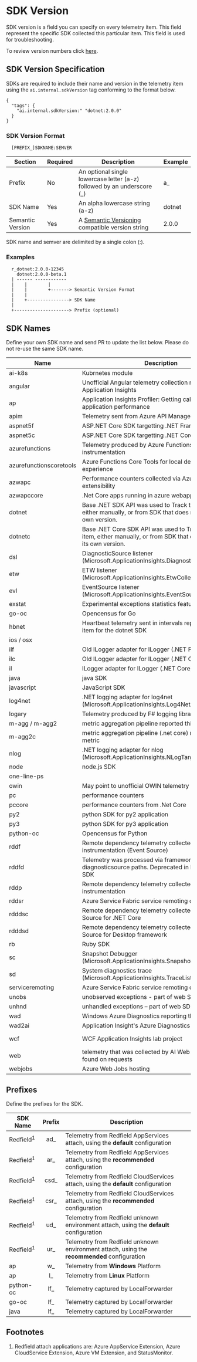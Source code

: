# SDK Version

SDK version is a field you can specify on every telemetry item. This field represent the specific SDK collected this particular item. This field is used for troubleshooting.

To review version numbers click [here](https://github.com/Microsoft/ApplicationInsights-Home/wiki/SDK-Release-Schedule).

## SDK Version Specification

SDKs are required to include their name and version in the telemetry item using the `ai.internal.sdkVersion` tag conforming to the format below.

```
{
  "tags": {
    "ai.internal.sdkVersion:" "dotnet:2.0.0"
  }
}
```

### SDK Version Format

```
  [PREFIX_]SDKNAME:SEMVER
```  



| Section          | Required | Description                                                             | Example |
|------------------|----------|-------------------------------------------------------------------------|---------|
| Prefix           | No       | An optional single lowercase letter (a-z) followed by an underscore (_) | a_      |
| SDK Name         | Yes      | An alpha lowercase string (a-z)                                         | dotnet  |
| Semantic Version | Yes      | A [Semantic Versioning](http://semver.org/) compatible version string   | 2.0.0   |

SDK name and semver are delimited by a single colon (:).

### Examples

```
  r_dotnet:2.0.0-12345
    dotnet:2.0.0-beta.1
  | ------ ------------
  |    |        |
  |    |        +-------> Semantic Version Format
  |    |
  |    +----------------> SDK Name
  |
  +---------------------> Prefix (optional)
```

## SDK Names

Define your own SDK name and send PR to update the list below. Please do not re-use the same SDK name.

| Name | Description | Links |
| --- | --- | --- |
| ai-k8s | Kubrnetes module | [github](https://github.com/Microsoft/ApplicationInsights-Kubernetes/blob/578f20e824e6248029554a1f8990b29c4a7c6d11/src/ApplicationInsights.Kubernetes/Utilities/SDKVersionUtils.cs#L34)
| angular | Unofficial Angular telemetry collection module for Application Insights | [github](https://github.com/VladimirRybalko/angular-applicationinsights/blob/244a003a6df2df487d903c99f75fd497d698dede/src/ApplicationInsights.ts#L47) [npmjs](https://www.npmjs.com/package/angular-applicationinsights)
| ap | Application Insights Profiler: Getting call traces, diagnose application performance | [github](https://github.com/Microsoft/ApplicationInsights-Profiler-AspNetCore) [nuget](https://www.nuget.org/packages/Microsoft.ApplicationInsights.Profiler.AspNetCore)
| apim | Telemetry sent from Azure API Management | |
| aspnet5f | ASP.NET Core SDK targetting .NET Framework | [github](https://github.com/Microsoft/ApplicationInsights-aspnetcore/releases)
| aspnet5c | ASP.NET Core SDK targetting .NET Core | [github](https://github.com/Microsoft/ApplicationInsights-aspnetcore/releases)
| azurefunctions | Telemetry produced by Azure Functions Host instrumentation | [github](https://github.com/Azure/azure-functions-host/blob/1f243e9febc4d431af3f0341bc8af74975d51659/src/WebJobs.Script/Host/ScriptTelemetryClientFactory.cs#L28)
| azurefunctionscoretools | Azure Functions Core Tools for local development experience | [github](https://github.com/Azure/azure-functions-core-tools/blob/acb5fd3b8d8fd77420ec500861c995ade2cead69/src/Azure.Functions.Cli/Diagnostics/ConsoleTelemetryClientFactory.cs#L22)
| azwapc | Performance counters collected via Azure App Services extensibility | [github](https://github.com/Microsoft/ApplicationInsights-dotnet-server/blob/eb884b81c568b1054f9b7168ea4b0ec61f9e3506/Src/PerformanceCollector/Perf.Shared/Implementation/PerformanceCounterUtility.cs#L27)
| azwapccore | .Net Core apps running in azure webapp | |
| dotnet | Base .NET SDK API was used to Track telemetry item, either manually, or from SDK that does not supply its own version. | [github](https://github.com/Microsoft/ApplicationInsights-dotnet/releases)
| dotnetc | Base .NET Core SDK API was used to Track telemetry item, either manually, or from SDK that does not supply its own version. | [github](https://github.com/Microsoft/ApplicationInsights-dotnet/releases)
| dsl | DiagnosticSource listener (Microsoft.ApplicationInsights.DiagnosticSourceListener) | [github](https://github.com/Microsoft/ApplicationInsights-dotnet-logging) [nuget](https://www.nuget.org/packages/Microsoft.ApplicationInsights.DiagnosticSourceListener)
| etw | ETW listener (Microsoft.ApplicationInsights.EtwCollector) | [github](https://github.com/Microsoft/ApplicationInsights-dotnet-logging) [nuget](https://www.nuget.org/packages/Microsoft.ApplicationInsights.EtwCollector)
| evl | EventSource listener (Microsoft.ApplicationInsights.EventSourceListener) | [github](https://github.com/Microsoft/ApplicationInsights-dotnet-logging) [nuget](https://www.nuget.org/packages/Microsoft.ApplicationInsights.EventSourceSourceListener)
| exstat | Experimental exceptions statistics feature | [github](https://github.com/Microsoft/ApplicationInsights-dotnet-server/blob/eb884b81c568b1054f9b7168ea4b0ec61f9e3506/Src/WindowsServer/WindowsServer.Net45/FirstChanceExceptionStatisticsTelemetryModule.cs#L102)
| go-oc | Opencensus for Go | [github](https://github.com/census-instrumentation/opencensus-go)
| hbnet | Heartbeat telemetry sent in intervals reported this metric item for the dotnet SDK | [github](https://github.com/Microsoft/ApplicationInsights-dotnet/releases)
| ios / osx | |
| ilf | Old ILogger adapter for ILogger (.NET Framework) | [github](https://github.com/Microsoft/ApplicationInsights-aspnetcore/wiki/Logging)
| ilc | Old ILogger adapter for ILogger (.NET Core) | [github](https://github.com/Microsoft/ApplicationInsights-aspnetcore/wiki/Logging)
| il | ILogger adapter for ILogger (.NET Core) | [github](https://github.com/microsoft/ApplicationInsights-dotnet-logging/tree/develop/src/ILogger)
| java | java SDK | [github](https://github.com/Microsoft/ApplicationInsights-java/releases)
| javascript | JavaScript SDK | [github](https://github.com/Microsoft/ApplicationInsights-js/releases)
| log4net | .NET logging adapter for log4net (Microsoft.ApplicationInsights.Log4NetAppender) | [github](https://github.com/Microsoft/ApplicationInsights-dotnet-logging) [nuget](https://www.nuget.org/packages/Microsoft.ApplicationInsights.Log4NetAppender)
| logary | Telemetry produced by F# logging library Logary | [github](https://github.com/logary/logary/blob/f86bdf05c66ab0387598f0bb3040c0dafe1f92b8/src/targets/Logary.Targets.ApplicationInsights/Targets_AppInsights.fs#L72-L74)
| m-agg / m-agg2 | metric aggregation pipeline reported this metric | [github](https://github.com/Microsoft/ApplicationInsights-dotnet/releases)
| m-agg2c | metric aggregation pipeline (.net core) reported this metric | [github](https://github.com/Microsoft/ApplicationInsights-dotnet/releases)
| nlog | .NET logging adapter for nlog (Microsoft.ApplicationInsights.NLogTarget) | [github](https://github.com/Microsoft/ApplicationInsights-dotnet-logging) [nuget](https://www.nuget.org/packages/Microsoft.ApplicationInsights.NLogTarget)
| node| node.js SDK | [github](https://github.com/Microsoft/ApplicationInsights-node.js/releases)
| one-line-ps | | [apmtips](http://apmtips.com/blog/2017/03/27/oneliner-to-send-event-to-application-insights/)
| owin | May point to unofficial OWIN telemetry module | [github](https://github.com/MatthewRudolph/Airy-ApplicationInsights-Owin/blob/a555ddc810edb5b9e8d4866c41ba18ddf793bc1d/src/Dematt.Airy.ApplicationInsights.Owin/ExceptionTracking/MvcExceptionHandler.cs#L38)
| pc | performance counters | [github](https://github.com/Microsoft/ApplicationInsights-dotnet-server/releases)
| pccore | performance counters from .Net Core | [github](https://github.com/Microsoft/ApplicationInsights-dotnet-server/releases)
| py2 | python SDK for py2 application | [github](https://github.com/Microsoft/ApplicationInsights-Python/blob/7ac535f451383d78d63bfc2b8aad518cdde598c7/applicationinsights/channel/TelemetryChannel.py#L9-L15)
| py3 | python SDK for py3 application | [github](https://github.com/Microsoft/ApplicationInsights-Python/blob/7ac535f451383d78d63bfc2b8aad518cdde598c7/applicationinsights/channel/TelemetryChannel.py#L9-L15)
| python-oc | Opencensus for Python | [github](https://github.com/census-instrumentation/opencensus-python)
| rddf | Remote dependency telemetry collected via Framework instrumentation (Event Source) | [github](https://github.com/Microsoft/ApplicationInsights-dotnet-server/releases)
| rddfd | Telemetry was processed via framework and diagnosticsource paths. Deprecated in latest versions of SDK |
| rddp | Remote dependency telemetry collected via Profiler instrumentation | [github](https://github.com/Microsoft/ApplicationInsights-dotnet-server/releases)
| rddsr | Azure Service Fabric service remoting call - Client side | [github](https://github.com/Microsoft/ApplicationInsights-ServiceFabric/blob/275166d8034f1b94881982073e304166fbaef6bd/src/ApplicationInsights.ServiceFabric.Native.Shared/DependencyTrackingModule/ServiceRemotingClientEventListener.cs#L41)
| rdddsc | Remote dependency telemetry collected via Diagnostic Source for .NET Core | [github](https://github.com/Microsoft/ApplicationInsights-dotnet-server/releases)
| rdddsd | Remote dependency telemetry collected via Diagnostic Source for Desktop framework | [github](https://github.com/Microsoft/ApplicationInsights--server/releases)
| rb | Ruby SDK | [github](https://github.com/Microsoft/ApplicationInsights-Ruby/blob/c78bb54c8b5c0f70218482219fb8447416cfe550/lib/application_insights/channel/telemetry_channel.rb#L89)
| sc | Snapshot Debugger (Microsoft.ApplicationInsights.SnapshotCollector) | [nuget](https://www.nuget.org/packages/Microsoft.ApplicationInsights.SnapshotCollector)
| sd | System diagnostics trace (Microsoft.ApplicationInsights.TraceListener) | [github](https://github.com/Microsoft/ApplicationInsights-dotnet-logging) [nuget](https://www.nuget.org/packages/Microsoft.ApplicationInsights.TraceListener)
| serviceremoting | Azure Service Fabric service remoting call - Server side | [github](https://github.com/Microsoft/ApplicationInsights-ServiceFabric/blob/275166d8034f1b94881982073e304166fbaef6bd/src/ApplicationInsights.ServiceFabric.Native.Shared/RequestTrackingModule/ServiceRemotingServerEventListener.cs#L29)
| unobs | unobserved exceptions - part of web SDK | [github](https://github.com/Microsoft/ApplicationInsights-dotnet-server/releases)
| unhnd | unhandled exceptions – part of web SDK | [github](https://github.com/Microsoft/ApplicationInsights-dotnet-server/releases)
| wad | Windows Azure Diagnostics reporting through AI | |
| wad2ai | Application Insight's Azure Diagnostics sink | [MicrosoftDocs](https://docs.microsoft.com/azure/monitoring-and-diagnostics/azure-diagnostics-configure-application-insights)
| wcf | WCF Application Insights lab project |  [github](https://github.com/Microsoft/ApplicationInsights-SDK-Labs/tree/master/WCF) [myget](https://www.myget.org/feed/applicationinsights-sdk-labs/package/nuget/Microsoft.ApplicationInsights.Wcf) [blog](https://azure.microsoft.com/en-us/blog/wcf-monitoring-with-application-insights/)
| web | telemetry that was collected by AI Web SDK, mostly is found on requests | [github](https://github.com/Microsoft/ApplicationInsights-dotnet-server/releases)
| webjobs | Azure Web Jobs hosting | [github](https://github.com/Azure/azure-webjobs-sdk/blob/5d3952d010c0981477e8b09f60b62312f85d4e1f/src/Microsoft.Azure.WebJobs.Logging.ApplicationInsights/DefaultTelemetryClientFactory.cs#L54)


## Prefixes
Define the prefixes for the SDK.

| SDK Name  | Prefix | Description                         |
|-----------|:------:|-------------------------------------|
| Redfield<sup>1</sup> |   ad_  | Telemetry from Redfield AppServices attach, using the **default** configuration |
| Redfield<sup>1</sup> |   ar_  | Telemetry from Redfield AppServices attach, using the **recommended** configuration |
| Redfield<sup>1</sup> |  csd_  | Telemetry from Redfield CloudServices attach, using the **default** configuration |
| Redfield<sup>1</sup> |  csr_  | Telemetry from Redfield CloudServices attach, using the **recommended** configuration |
| Redfield<sup>1</sup> |   ud_  | Telemetry from Redfield unknown environment attach, using the **default** configuration |
| Redfield<sup>1</sup> |   ur_  | Telemetry from Redfield unknown environment attach, using the **recommended** configuration |
| ap        |   w_   | Telemetry from **Windows** Platform |
| ap        |   l_   | Telemetry from **Linux** Platform   |
| python-oc |   lf_  | Telemetry captured by LocalForwarder |
| go-oc     |   lf_  | Telemetry captured by LocalForwarder |
| java      |   lf_  | Telemetry captured by LocalForwarder |


## Footnotes
1. Redfield attach applications are: Azure AppService Extension, Azure CloudService Extension, Azure VM Extension, and StatusMonitor.
